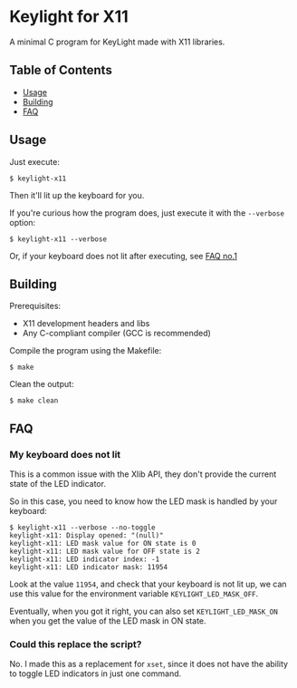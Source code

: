 # Keylight for X11
A minimal C program for KeyLight made with X11 libraries.

## Table of Contents
- [Usage](#usage)
- [Building](#building)
- [FAQ](#faq)

## Usage
Just execute:
```shell
$ keylight-x11
```
Then it'll lit up the keyboard for you.

If you're curious how the program does, just execute it with the `--verbose` option:
```shell
$ keylight-x11 --verbose
```

Or, if your keyboard does not lit after executing, see [FAQ no.1](###my-keyboard-does-not-lit)

## Building
Prerequisites:
- X11 development headers and libs
- Any C-compliant compiler (GCC is recommended)

Compile the program using the Makefile:
```shell
$ make
```

Clean the output:
```shell
$ make clean
```

## FAQ
### My keyboard does not lit
This is a common issue with the Xlib API, they don't provide the current state of the LED indicator.

So in this case, you need to know how the LED mask is handled by your keyboard:
```
$ keylight-x11 --verbose --no-toggle
keylight-x11: Display opened: "(null)"
keylight-x11: LED mask value for ON state is 0
keylight-x11: LED mask value for OFF state is 2
keylight-x11: LED indicator index: -1
keylight-x11: LED indicator mask: 11954
```

Look at the value `11954`, and check that your keyboard is not lit up, we can use this value for the environment variable `KEYLIGHT_LED_MASK_OFF`.

Eventually, when you got it right, you can also set `KEYLIGHT_LED_MASK_ON` when you get the value of the LED mask in ON state.

### Could this replace the script?
No. I made this as a replacement for `xset`, since it does not have the ability to toggle LED indicators in just one command.

